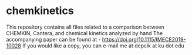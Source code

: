 # chemkinetics
This repository contains all files related to a comparison between CHEMKIN, Cantera, and chemical kinetics analyzed by hand
The accompanying paper can be found at - https://doi.org/10.1115/IMECE2019-10028
If you would like a copy, you can e-mail me at depcik at ku dot edu

